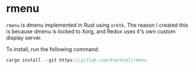 # rmenu

`rmenu` is dmenu implemented in Rust using `orbtk`. The reason I created this
is because dmenu is locked to Xorg, and Redox uses it's own custom display
server.

To install, run the following command:

```rust
cargo install --git https://gitlab.com/knarkzel/rmenu
```
